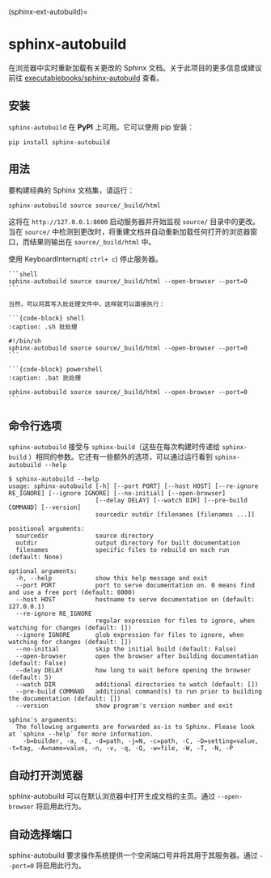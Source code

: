 (sphinx-ext-autobuild)=

# sphinx-autobuild

在浏览器中实时重新加载有关更改的 Sphinx 文档。关于此项目的更多信息或建议前往 [executablebooks/sphinx-autobuild](https://github.com/executablebooks/sphinx-autobuild#readme) 查看。

## 安装

`sphinx-autobuild` 在 **PyPI** 上可用。它可以使用 pip 安装：

```shell
pip install sphinx-autobuild
```

## 用法

要构建经典的 Sphinx 文档集，请运行：

```shell
sphinx-autobuild source source/_build/html
```

这将在 `http://127.0.0.1:8000` 启动服务器并开始监视 `source/` 目录中的更改。当在 `source/` 中检测到更改时，将重建文档并自动重新加载任何打开的浏览器窗口，而结果则输出在 `source/_build/html` 中。

使用 KeyboardInterrupt( `ctrl+ c`) 停止服务器。

````{admonition} 推荐用法
```shell
sphinx-autobuild source source/_build/html --open-browser --port=0
```

当然，可以将其写入批处理文件中，这样就可以直接执行：

```{code-block} shell
:caption: .sh 批处理

#!/bin/sh
sphinx-autobuild source source/_build/html --open-browser --port=0
```

```{code-block} powershell
:caption: .bat 批处理

sphinx-autobuild source source/_build/html --open-browser --port=0
```

````

## 命令行选项

`sphinx-autobuild` 接受与 `sphinx-build`（这些在每次构建时传递给 `sphinx-build` ）相同的参数。它还有一些额外的选项，可以通过运行看到 `sphinx-autobuild --help`

```shell
$ sphinx-autobuild --help
usage: sphinx-autobuild [-h] [--port PORT] [--host HOST] [--re-ignore RE_IGNORE] [--ignore IGNORE] [--no-initial] [--open-browser]
                        [--delay DELAY] [--watch DIR] [--pre-build COMMAND] [--version]
                        sourcedir outdir [filenames [filenames ...]]

positional arguments:
  sourcedir             source directory
  outdir                output directory for built documentation
  filenames             specific files to rebuild on each run (default: None)

optional arguments:
  -h, --help            show this help message and exit
  --port PORT           port to serve documentation on. 0 means find and use a free port (default: 8000)
  --host HOST           hostname to serve documentation on (default: 127.0.0.1)
  --re-ignore RE_IGNORE
                        regular expression for files to ignore, when watching for changes (default: [])
  --ignore IGNORE       glob expression for files to ignore, when watching for changes (default: [])
  --no-initial          skip the initial build (default: False)
  --open-browser        open the browser after building documentation (default: False)
  --delay DELAY         how long to wait before opening the browser (default: 5)
  --watch DIR           additional directories to watch (default: [])
  --pre-build COMMAND   additional command(s) to run prior to building the documentation (default: [])
  --version             show program's version number and exit

sphinx's arguments:
  The following arguments are forwarded as-is to Sphinx. Please look at `sphinx --help` for more information.
    -b=builder, -a, -E, -d=path, -j=N, -c=path, -C, -D=setting=value, -t=tag, -A=name=value, -n, -v, -q, -Q, -w=file, -W, -T, -N, -P
```

## 自动打开浏览器

sphinx-autobuild 可以在默认浏览器中打开生成文档的主页。通过 `--open-browser` 将启用此行为。

## 自动选择端口

sphinx-autobuild 要求操作系统提供一个空闲端口号并将其用于其服务器。通过 `--port=0` 将启用此行为。
